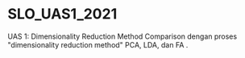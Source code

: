 # SLO_UAS1_2021
UAS 1: Dimensionality Reduction Method Comparison dengan proses "dimensionality reduction method" PCA, LDA, dan FA .
